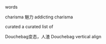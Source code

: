 words

charisma 魅力
addicting charisma


curated 
a curated list of


Douchebag变态，人渣
Douchebag vertical align